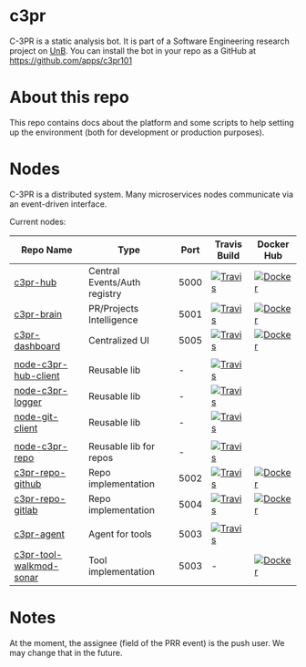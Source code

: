 # c3pr

C-3PR is a static analysis bot. It is part of a Software Engineering research project on [UnB](http://ppca.unb.br/).
You can install the bot in your repo as a GitHub at https://github.com/apps/c3pr101

# About this repo

This repo contains docs about the platform and some scripts
 to help setting up the environment (both for development or production purposes).

# Nodes

C-3PR is a distributed system. Many microservices nodes communicate via an event-driven interface.

Current nodes:


| Repo Name                      | Type                     | Port | Travis Build          | Docker Hub
| ------------------------------ | ------------------------ | ---  | --------------------- | ---
| [c3pr-hub               ][111] | Central Events/Auth registry | 5000 | [![Travis][113]][114] | [![Docker][115]][112]
| [c3pr-brain             ][121] | PR/Projects Intelligence     | 5001 | [![Travis][123]][124] | [![Docker][115]][122]
| [c3pr-dashboard         ][131] | Centralized UI               | 5005 | [![Travis][133]][134] | [![Docker][115]][132]
|                                |                              |      |                       | 
| [node-c3pr-hub-client   ][141] | Reusable lib                 | -    | [![Travis][143]][144] | 
| [node-c3pr-logger       ][151] | Reusable lib                 | -    | [![Travis][153]][154] | 
| [node-git-client        ][161] | Reusable lib                 | -    | [![Travis][163]][164] | 
|                                |                              |      |                       | 
| [node-c3pr-repo         ][171] | Reusable lib for repos       | -    | [![Travis][173]][174] | 
| [c3pr-repo-github       ][181] | Repo implementation          | 5002 | [![Travis][183]][184] | [![Docker][115]][182]
| [c3pr-repo-gitlab       ][191] | Repo implementation          | 5004 | [![Travis][193]][194] | [![Docker][115]][192]
|                                |                              |      |                       | 
| [c3pr-agent             ][201] | Agent for tools              | 5003 | [![Travis][203]][204] | 
| [c3pr-tool-walkmod-sonar][211] | Tool implementation          | 5003 | -                     | [![Docker][115]][212]





[111]: https://github.com/c3pr/c3pr-hub
[112]: https://hub.docker.com/r/c3pr/c3pr-hub/builds/
[113]: https://travis-ci.org/c3pr/c3pr-hub.svg?branch=master
[114]: https://travis-ci.org/c3pr/c3pr-hub
[115]: https://img.shields.io/docker/build/c3pr/c3pr-hub.svg

[121]: https://github.com/c3pr/c3pr-brain
[122]: https://hub.docker.com/r/c3pr/c3pr-brain/builds/
[123]: https://travis-ci.org/c3pr/c3pr-brain.svg?branch=master
[124]: https://travis-ci.org/c3pr/c3pr-brain
[125]: https://img.shields.io/docker/build/c3pr/c3pr-brain.svg

[131]: https://github.com/c3pr/c3pr-dashboard
[132]: https://hub.docker.com/r/c3pr/c3pr-dashboard/builds/
[133]: https://travis-ci.org/c3pr/c3pr-dashboard.svg?branch=master
[134]: https://travis-ci.org/c3pr/c3pr-dashboard
[135]: https://img.shields.io/docker/build/c3pr/c3pr-dashboard.svg

[141]: https://github.com/c3pr/node-c3pr-hub-client
[142]: N.A.
[143]: https://travis-ci.org/c3pr/node-c3pr-hub-client.svg?branch=master
[144]: https://travis-ci.org/c3pr/node-c3pr-hub-client
[145]: N.A.

[151]: https://github.com/c3pr/node-c3pr-logger
[152]: N.A.
[153]: https://travis-ci.org/c3pr/node-c3pr-logger.svg?branch=master
[154]: https://travis-ci.org/c3pr/node-c3pr-logger
[155]: N.A.

[161]: https://github.com/c3pr/node-c3pr-git-client
[162]: N.A.
[163]: https://travis-ci.org/c3pr/node-c3pr-git-client.svg?branch=master
[164]: https://travis-ci.org/c3pr/node-c3pr-git-client
[165]: N.A.

[171]: https://github.com/c3pr/node-c3pr-repo
[172]: N.A.
[173]: https://travis-ci.org/c3pr/node-c3pr-repo.svg?branch=master
[174]: https://travis-ci.org/c3pr/node-c3pr-repo
[175]: N.A.

[181]: https://github.com/c3pr/c3pr-repo-github
[182]: https://hub.docker.com/r/c3pr/c3pr-repo-github/builds/
[183]: https://travis-ci.org/c3pr/c3pr-repo-github.svg?branch=master
[184]: https://travis-ci.org/c3pr/c3pr-repo-github
[185]: https://img.shields.io/docker/build/c3pr/c3pr-repo-github.svg

[191]: https://github.com/c3pr/c3pr-repo-gitlab
[192]: https://hub.docker.com/r/c3pr/c3pr-repo-gitlab/builds/
[193]: https://travis-ci.org/c3pr/c3pr-repo-gitlab.svg?branch=master
[194]: https://travis-ci.org/c3pr/c3pr-repo-gitlab
[195]: https://img.shields.io/docker/build/c3pr/c3pr-repo-gitlab.svg

[201]: https://github.com/c3pr/c3pr-agent
[202]: N.A.
[203]: https://travis-ci.org/c3pr/c3pr-agent.svg?branch=master
[204]: https://travis-ci.org/c3pr/c3pr-agent
[205]: N.A.

[211]: https://github.com/c3pr/c3pr-tool-walkmod-sonar
[212]: https://hub.docker.com/r/c3pr/c3pr-tool-walkmod-sonar/builds/
[213]: N.A.
[214]: N.A.
[215]: https://img.shields.io/docker/build/c3pr/c3pr-tool-walkmod-sonar.svg


# Notes

At the moment, the assignee (field of the PRR event) is the push user. We may change that in the future.